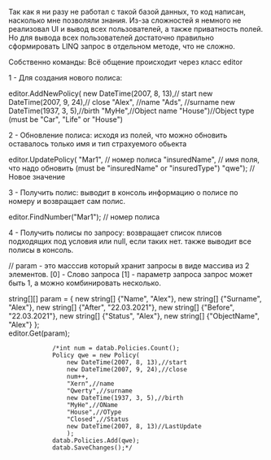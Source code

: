 Так как я ни разу не работал с такой базой данных, то код написан, насколько мне позволяли знания.
Из-за сложностей я немного не реализовал UI и вывод всех пользователей, а также приватность полей.
Но для вывода всех пользователей достаточно правильно сформировать LINQ запрос в отдельном методе, что не сложно.

Собственно команды:
Всё общение происходит через класс editor

1 - Для создания нового полиса:

  editor.AddNewPolicy(
    new DateTime(2007, 8, 13),// start
    new DateTime(2007, 9, 24),// close
    "Alex", //name
    "Ads", //surname
    new DateTime(1937, 3, 5),//birth
    "MyHe",//Object name
    "House")//Object type (must be "Car", "Life" or "House")
                
2 - Обновление полиса:
  исходя из полей, что можно обновить оставалось только имя и тип страхуемого обьекта
  
  editor.UpdatePolicy(
    "Mar1", // номер полиса
    "insuredName", // имя поля, что надо обновить (must be "insuredName" or "insuredType")
    "qwe"); // Новое значение
    
3 - Получить полис:
  выводит в консоль информацию о полисе по номеру и возвращает сам полис.
  
  editor.FindNumber("Mar1"); // номер полиса
  
4 - Получить полисы по запросу:
  возвращает список плисов подходящих под условия или null, если таких нет.
  также выводит все полисы в консоль.
  
  // param - это масссив который хранит запросы в виде массива из 2 элементов.
  [0] - Слово запроса
  [1] - параметр запроса
  запрос может быть 1, а можно комбинировать несколько.
  
  string[][] param = 
  {
      new string[] {"Name", "Alex"},
      new string[] {"Surname", "Alex"},
      new string[] {"After", "22.03.2021"},
      new string[] {"Before", "22.03.2021"},
      new string[] {"Status", "Alex"},
      new string[] {"ObjectName", "Alex"}
  };             
  editor.Get(param);
  
  
  
  
                /*int num = datab.Policies.Count();
                Policy qwe = new Policy(
                    new DateTime(2007, 8, 13),//start
                    new DateTime(2007, 9, 24),//close
                    num++,
                    "Xern",//name
                    "Qwerty",//surname
                    new DateTime(1937, 3, 5),//birth
                    "MyHe",//OName  
                    "House",//OType
                    "Closed",//Status
                    new DateTime(2007, 8, 13)//LastUpdate
                    );
                datab.Policies.Add(qwe);
                datab.SaveChanges();*/
